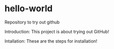 # hello-world
Repository to try out github

Introduction: 
This project is about trying out GitHub! 

Intallation:
These are the steps for installation!
